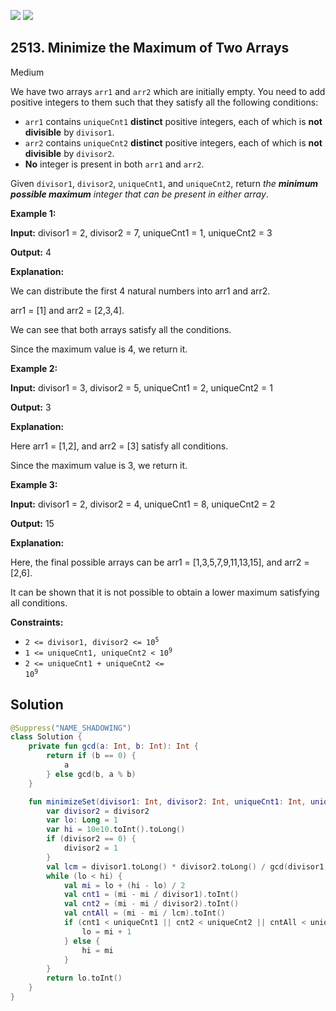 [![](https://img.shields.io/github/stars/javadev/LeetCode-in-Kotlin?label=Stars&style=flat-square)](https://github.com/javadev/LeetCode-in-Kotlin)
[![](https://img.shields.io/github/forks/javadev/LeetCode-in-Kotlin?label=Fork%20me%20on%20GitHub%20&style=flat-square)](https://github.com/javadev/LeetCode-in-Kotlin/fork)

## 2513\. Minimize the Maximum of Two Arrays

Medium

We have two arrays `arr1` and `arr2` which are initially empty. You need to add positive integers to them such that they satisfy all the following conditions:

*   `arr1` contains `uniqueCnt1` **distinct** positive integers, each of which is **not divisible** by `divisor1`.
*   `arr2` contains `uniqueCnt2` **distinct** positive integers, each of which is **not divisible** by `divisor2`.
*   **No** integer is present in both `arr1` and `arr2`.

Given `divisor1`, `divisor2`, `uniqueCnt1`, and `uniqueCnt2`, return _the **minimum possible maximum** integer that can be present in either array_.

**Example 1:**

**Input:** divisor1 = 2, divisor2 = 7, uniqueCnt1 = 1, uniqueCnt2 = 3

**Output:** 4

**Explanation:**

We can distribute the first 4 natural numbers into arr1 and arr2. 

arr1 = [1] and arr2 = [2,3,4]. 

We can see that both arrays satisfy all the conditions. 

Since the maximum value is 4, we return it.

**Example 2:**

**Input:** divisor1 = 3, divisor2 = 5, uniqueCnt1 = 2, uniqueCnt2 = 1

**Output:** 3

**Explanation:** 

Here arr1 = [1,2], and arr2 = [3] satisfy all conditions. 

Since the maximum value is 3, we return it.

**Example 3:**

**Input:** divisor1 = 2, divisor2 = 4, uniqueCnt1 = 8, uniqueCnt2 = 2

**Output:** 15

**Explanation:** 

Here, the final possible arrays can be arr1 = [1,3,5,7,9,11,13,15], and arr2 = [2,6]. 

It can be shown that it is not possible to obtain a lower maximum satisfying all conditions.

**Constraints:**

*   <code>2 <= divisor1, divisor2 <= 10<sup>5</sup></code>
*   <code>1 <= uniqueCnt1, uniqueCnt2 < 10<sup>9</sup></code>
*   <code>2 <= uniqueCnt1 + uniqueCnt2 <= 10<sup>9</sup></code>

## Solution

```kotlin
@Suppress("NAME_SHADOWING")
class Solution {
    private fun gcd(a: Int, b: Int): Int {
        return if (b == 0) {
            a
        } else gcd(b, a % b)
    }

    fun minimizeSet(divisor1: Int, divisor2: Int, uniqueCnt1: Int, uniqueCnt2: Int): Int {
        var divisor2 = divisor2
        var lo: Long = 1
        var hi = 10e10.toInt().toLong()
        if (divisor2 == 0) {
            divisor2 = 1
        }
        val lcm = divisor1.toLong() * divisor2.toLong() / gcd(divisor1, divisor2)
        while (lo < hi) {
            val mi = lo + (hi - lo) / 2
            val cnt1 = (mi - mi / divisor1).toInt()
            val cnt2 = (mi - mi / divisor2).toInt()
            val cntAll = (mi - mi / lcm).toInt()
            if (cnt1 < uniqueCnt1 || cnt2 < uniqueCnt2 || cntAll < uniqueCnt1 + uniqueCnt2) {
                lo = mi + 1
            } else {
                hi = mi
            }
        }
        return lo.toInt()
    }
}
```